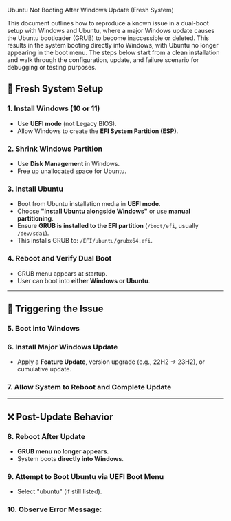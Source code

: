 
Ubuntu Not Booting After Windows Update (Fresh System)

This document outlines how to reproduce a known issue in a dual-boot setup with Windows and Ubuntu, where a major Windows update causes the Ubuntu bootloader (GRUB) to become inaccessible or deleted. This results in the system booting directly into Windows, with Ubuntu no longer appearing in the boot menu. The steps below start from a clean installation and walk through the configuration, update, and failure scenario for debugging or testing purposes.


## 🔧 Fresh System Setup

### 1. Install Windows (10 or 11)
- Use **UEFI mode** (not Legacy BIOS).
- Allow Windows to create the **EFI System Partition (ESP)**.

### 2. Shrink Windows Partition
- Use **Disk Management** in Windows.
- Free up unallocated space for Ubuntu.

### 3. Install Ubuntu
- Boot from Ubuntu installation media in **UEFI mode**.
- Choose **"Install Ubuntu alongside Windows"** or use **manual partitioning**.
- Ensure **GRUB is installed to the EFI partition** (`/boot/efi`, usually `/dev/sda1`).
- This installs GRUB to: `/EFI/ubuntu/grubx64.efi`.

### 4. Reboot and Verify Dual Boot
- GRUB menu appears at startup.
- User can boot into **either Windows or Ubuntu**.

---

## 🔁 Triggering the Issue

### 5. Boot into Windows

### 6. Install Major Windows Update
- Apply a **Feature Update**, version upgrade (e.g., 22H2 → 23H2), or cumulative update.

### 7. Allow System to Reboot and Complete Update

---

## ❌ Post-Update Behavior

### 8. Reboot After Update
- **GRUB menu no longer appears**.
- System boots **directly into Windows**.

### 9. Attempt to Boot Ubuntu via UEFI Boot Menu
- Select "ubuntu" (if still listed).

### 10. Observe Error Message:
